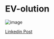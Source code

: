 # EV-olution

![image](https://github.com/user-attachments/assets/a34598d9-fcab-465d-b72b-5907186da410)


<a href="https://www.linkedin.com/posts/muhammad-bilal-403a1230a_reactjs-giaic-piaic-activity-7246210581471330305-vd2g?utm_source=share&utm_medium=member_desktop">Linkedin Post</a>
